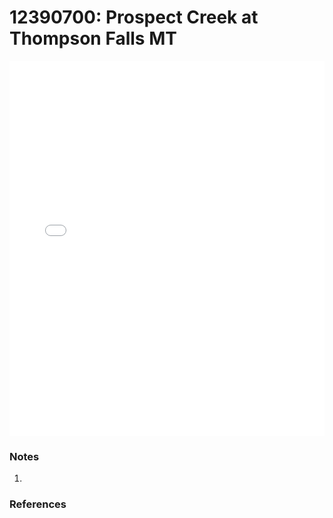 # 12390700: Prospect Creek at Thompson Falls MT

<iframe src="/distribution_estimation/_static/stations/12390700_fdc.html" width="100%" height="600" frameborder="0"></iframe>

### Notes
1. 

### References

